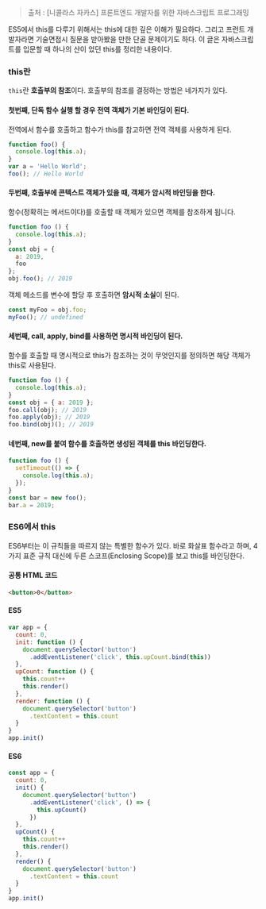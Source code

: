 > 출처 : [니콜라스 자카스] 프론트엔드 개발자를 위한 자바스크립트 프로그래밍

ES5에서 this를 다루기 위해서는 this에 대한 깊은 이해가 필요하다. 그리고 프런트 개발자라면 기술면접시 질문을 받아봤을 만한 단골 문제이기도 하다.
이 글은 자바스크립트를 입문할 때 하나의 산이 었던 this를 정리한 내용이다. 

### this란
`this`란 **호출부의 참조**이다. 호출부의 참조를 결정하는 방법은 네가지가 있다.

#### 첫번째, 단독 함수 실행 할 경우 전역 객체가 **기본 바인딩**이 된다.
전역에서 함수를 호출하고 함수가 this를 참고하면 전역 객체를 사용하게 된다.
```js
function foo() {
  console.log(this.a);
}
var a = 'Hello World';
foo(); // Hello World
```

#### 두번째, 호출부에 콘텍스트 객체가 있을 때, 객체가 **암시적 바인딩**을 한다.
함수(정확히는 메서드이다)를 호출할 때 객체가 있으면 객체를 참조하게 됩니다. 
```js
function foo () {
  console.log(this.a);
}
const obj = {
  a: 2019,
  foo
};
obj.foo(); // 2019
```
객체 메소드를 변수에 할당 후 호출하면 **암시적 소실**이 된다.
```js
const myFoo = obj.foo;
myFoo(); // undefined
```

#### 세번째, call, apply, bind를 사용하면 **명시적 바인딩**이 된다.
함수를 호출할 때 명시적으로 this가 참조하는 것이 무엇인지를 정의하면 해당 객체가 this로 사용된다.
```js
function foo () {
  console.log(this.a);
}
const obj = { a: 2019 };
foo.call(obj); // 2019
foo.apply(obj); // 2019
foo.bind(obj)(); // 2019
```

#### 네번째, new를 붙여 함수를 호출하면 생성된 객체를 this 바인딩한다.
```js
function foo () {
  setTimeout(() => {
    console.log(this.a);
  });
}
const bar = new foo();
bar.a = 2019;
```

### ES6에서 this
ES6부터는 이 규칙들을 따르지 않는 특별한 함수가 있다. 바로 화살표 함수라고 하며, 4가지 표준 규칙 대신에 두른 스코프(Enclosing Scope)를 보고 this를 바인딩한다.

#### 공통 HTML 코드
```html
<button>0</button>
```

#### ES5
```js
var app = {
  count: 0,
  init: function () {
    document.querySelector('button')
      .addEventListener('click', this.upCount.bind(this))
  },
  upCount: function () {
    this.count++
    this.render()
  },
  render: function () {
    document.querySelector('button')
      .textContent = this.count
  }
}
app.init()
```

#### ES6
```js
const app = {
  count: 0,
  init() {
    document.querySelector('button')
      .addEventListener('click', () => {
        this.upCount()
      })
  },
  upCount() {
    this.count++
    this.render()
  },
  render() {
    document.querySelector('button')
      .textContent = this.count
  }
}
app.init()
```